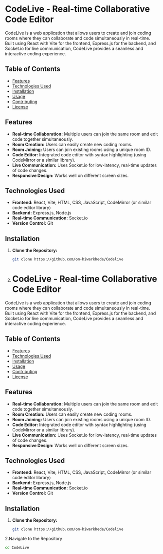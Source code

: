 # CodeLive - Real-time Collaborative Code Editor

CodeLive is a web application that allows users to create and join coding rooms where they can collaborate and code simultaneously in real-time. Built using React with Vite for the frontend, Express.js for the backend, and Socket.io for live communication, CodeLive provides a seamless and interactive coding experience.

## Table of Contents

- [Features](#features)
- [Technologies Used](#technologies-used)
- [Installation](#installation)
- [Usage](#usage)
- [Contributing](#contributing)
- [License](#license)

## Features

- **Real-time Collaboration:** Multiple users can join the same room and edit code together simultaneously.
- **Room Creation:** Users can easily create new coding rooms.
- **Room Joining:** Users can join existing rooms using a unique room ID.
- **Code Editor:** Integrated code editor with syntax highlighting (using CodeMirror or a similar library).
- **Live Communication:** Uses Socket.io for low-latency, real-time updates of code changes.
- **Responsive Design:** Works well on different screen sizes.

## Technologies Used

- **Frontend:** React, Vite, HTML, CSS, JavaScript, CodeMirror (or similar code editor library)
- **Backend:** Express.js, Node.js
- **Real-time Communication:** Socket.io
- **Version Control:** Git

## Installation

1. **Clone the Repository:**

   ```bash
   git clone https://github.com/om-hiwarkhede/Codelive
2. # CodeLive - Real-time Collaborative Code Editor

CodeLive is a web application that allows users to create and join coding rooms where they can collaborate and code simultaneously in real-time. Built using React with Vite for the frontend, Express.js for the backend, and Socket.io for live communication, CodeLive provides a seamless and interactive coding experience.

## Table of Contents

- [Features](#features)
- [Technologies Used](#technologies-used)
- [Installation](#installation)
- [Usage](#usage)
- [Contributing](#contributing)
- [License](#license)

## Features

- **Real-time Collaboration:** Multiple users can join the same room and edit code together simultaneously.
- **Room Creation:** Users can easily create new coding rooms.
- **Room Joining:** Users can join existing rooms using a unique room ID.
- **Code Editor:** Integrated code editor with syntax highlighting (using CodeMirror or a similar library).
- **Live Communication:** Uses Socket.io for low-latency, real-time updates of code changes.
- **Responsive Design:** Works well on different screen sizes.

## Technologies Used

- **Frontend:** React, Vite, HTML, CSS, JavaScript, CodeMirror (or similar code editor library)
- **Backend:** Express.js, Node.js
- **Real-time Communication:** Socket.io
- **Version Control:** Git

## Installation

1. **Clone the Repository:**

   ```bash
   git clone https://github.com/om-hiwarkhede/Codelive


2.Navigate to the Repository
  
   ```bash
   cd CodeLive



